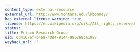 ```yaml
---
content_type: external-resource
external_url: http://www.montana.edu/lkbonney/
has_external_license_warning: true
license: https://en.wikipedia.org/wiki/All_rights_reserved
status: ''
title: Priscu Research Group
uid: 6d4167ef-b469-40d4-9144-980268ca1987
wayback_url: ''
---
```

